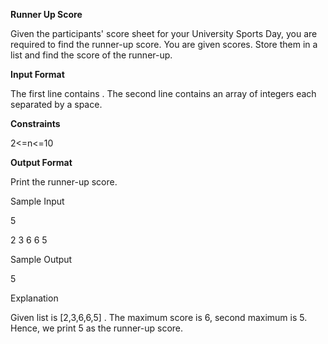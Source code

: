 **Runner Up Score**

Given the participants' score sheet for your University Sports Day, you are required to find the runner-up score. You are given  scores. Store them in a list and find the score of the runner-up.

**Input Format**

The first line contains . The second line contains an array   of  integers each separated by a space.

**Constraints**

2<=n<=10

**Output Format**

Print the runner-up score.

Sample Input

5

2 3 6 6 5

Sample Output

5

Explanation

Given list is [2,3,6,6,5] . The maximum score is 6, second maximum is 5. Hence, we print 5 as the runner-up score.
